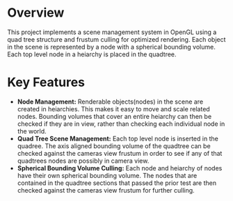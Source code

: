 # Overview
This project implements a scene management system in OpenGL using a quad tree structure and frustum culling for optimized rendering. Each object in the scene is represented by a node with a spherical bounding volume. Each top level node in a heiarchy is placed in the quadtree.

# Key Features
* **Node Management:** Renderable objects(nodes) in the scene are created in heiarchies. This makes it easy to move and scale related nodes. Bounding volumes that cover an entire heiarchy can then be checked if they are in view, rather than checking each individual node in the world. 
* **Quad Tree Scene Management:** Each top level node is inserted in the quadree. The axis aligned bounding volume of the quadtree can be checked against the cameras view frustum in order to see if any of that quadtrees nodes are possibly in camera view.
* **Spherical Bounding Volume Culling:** Each node and heiarchy of nodes have their own spherical bounding volume. The nodes that are contained in the quadtree sections that passed the prior test are then checked against the cameras view frustum for further culling.
